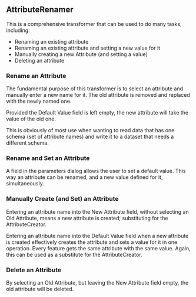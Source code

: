 ## AttributeRenamer ##
This is a comprehensive transformer that can be used to do many tasks, including:

- Renaming an existing attribute
- Renaming an existing attribute and setting a new value for it
- Manually creating a new Attribute (and setting a value)
- Deleting an attribute


### Rename an Attribute ###
The fundamental purpose of this transformer is to select an attribute and manually enter a new name for it. The old attribute is removed and replaced with the newly named one.

Provided the Default Value field is left empty, the new attribute will take the value of the old one.

This is obviously of most use when wanting to read data that has one schema (set of attribute names) and write it to a dataset that needs a different schema.

### Rename and Set an Attribute ###
A field in the parameters dialog allows the user to set a default value. This way an attribute can be renamed, and a new value defined for it, simultaneously.

### Manually Create (and Set) an Attribute ###

Entering an attribute name into the New Attribute field, without selecting an Old Attribute, means a new attribute is created; substituting for the AttributeCreator.

Entering an attribute name into the Default Value field when a new attribute is created effectively creates the attribute and sets a value for it in one operation. Every feature gets the same attribute with the same value. Again, this can be used as a substitute for the AttributeCreator.

### Delete an Attribute ###
By selecting an Old Attribute, but leaving the New Attribute field empty, the old attribute will be deleted.

